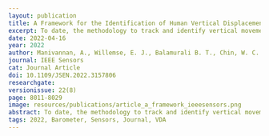 ```yaml
---
layout: publication
title: A Framework for the Identification of Human Vertical Displacement Activity Based on Multi-Sensor Data
excerpt: To date, the methodology to track and identify vertical movement from large-scale unstructured data sets is lacking. Here, we design and develop such a framework to accurately and systematically identify the sparse human vertical displacement activity typically buried into the predominantly horizontal mobility.
date: 2022-04-16
year: 2022
author: Manivannan, A., Willemse, E. J., Balamurali B. T., Chin, W. C. B., Zhou, Y., Tunçer, B., Barrat, A., and Bouffanais, R.
journal: IEEE Sensors
cat: Journal Article
doi: 10.1109/JSEN.2022.3157806
researchgate: 
versionissue: 22(8)
page: 8011-8029
image: resources/publications/article_a_framework_ieeesensors.png
abstract: To date, the methodology to track and identify vertical movement from large-scale unstructured data sets is lacking. Here, we design and develop such a framework to accurately and systematically identify the sparse human vertical displacement activity typically buried into the predominantly horizontal mobility. Our framework uses sensor data from a barometer, accelerometer, and Wi-Fi scanner coupled with an extraction step involving a combination of feature engineering and data segmentation. This methodology is subsequently integrated into a machine-learning-based classifier to automatically distinguish vertical displacement activity—with 98% overall accuracy and a 92% F1-score—from its horizontal counterpart. We illustrate the potential of this framework by applying it to an unstructured large-scale data set associated with over 16,000 participants going about their daily activity in the city-state of Singapore. With the vertical movements of this large group uncovered, we can analyze the specific features of this activity class using its statistical distribution. This new knowledge would have significant ramifications for the architectural design of vertical cities.
tags: 2022, Barometer, Sensors, Journal, VDA
---
```





